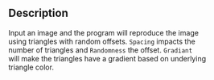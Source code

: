 ## Description

Input an image and the program will reproduce the image<br>
using triangles with random offsets. `Spacing` impacts the<br>
number of triangles and `Randomness` the offset. `Gradiant`<br>
will make the triangles have a gradient based on underlying<br>
triangle color.
